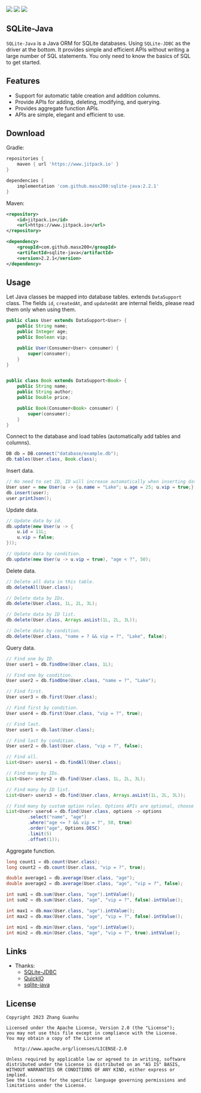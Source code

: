[![](https://jitpack.io/v/masx200/sqlite-java.svg)](https://jitpack.io/#masx200/sqlite-java)
[![](https://img.shields.io/badge/JDK-8%20%2B-%23DD964D)](https://jdk.java.net/)
[![](https://img.shields.io/badge/license-Apache--2.0-%234377BF)](#license)

## SQLite-Java

`SQLite-Java` is a Java ORM for SQLite databases. Using `SQLite-JDBC` as the
driver at the bottom. It provides simple and efficient APIs without writing a
large number of SQL statements. You only need to know the basics of SQL to get
started.

## Features

- Support for automatic table creation and addition columns.
- Provide APIs for adding, deleting, modifying, and querying.
- Provides aggregate function APIs.
- APIs are simple, elegant and efficient to use.

## Download

Gradle:

```groovy
repositories {
    maven { url 'https://www.jitpack.io' }
}

dependencies {
    implementation 'com.github.masx200:sqlite-java:2.2.1'
}
```

Maven:

```xml
<repository>
    <id>jitpack.io</id>
    <url>https://www.jitpack.io</url>
</repository>

<dependency>
    <groupId>com.github.masx200</groupId>
    <artifactId>sqlite-java</artifactId>
    <version>2.2.1</version>
</dependency>
```

## Usage

Let Java classes be mapped into database tables. extends `DataSupport` class.
The fields `id`, `createdAt`, and `updatedAt` are internal fields, please read
them only when using them.

```java
public class User extends DataSupport<User> {
    public String name;
    public Integer age;
    public Boolean vip;

    public User(Consumer<User> consumer) {
        super(consumer);
    }
}


public class Book extends DataSupport<Book> {
    public String name;
    public String author;
    public Double price;

    public Book(Consumer<Book> consumer) {
        super(consumer);
    }
}
```

Connect to the database and load tables (automatically add tables and columns).

```java
DB db = DB.connect("database/example.db");
db.tables(User.class, Book.class);
```

Insert data.

```java
// No need to set ID, ID will increase automatically when inserting data.
User user = new User(u -> {u.name = "Lake"; u.age = 25; u.vip = true;});
db.insert(user);
user.printJson();
```

Update data.

```java
// Update data by id.
db.update(new User(u -> {
    u.id = 11L;
    u.vip = false;
}));

// Update data by condition.
db.update(new User(u -> u.vip = true), "age < ?", 50);
```

Delete data.

```java
// Delete all data in this table.
db.deleteAll(User.class);

// Delete data by IDs.
db.delete(User.class, 1L, 2L, 3L);

// Delete data by ID list.
db.delete(User.class, Arrays.asList(1L, 2L, 3L));

// Delete data by condition.
db.delete(User.class, "name = ? && vip = ?", "Lake", false);
```

Query data.

```java
// Find one by ID.
User user1 = db.findOne(User.class, 1L);

// Find one by condition.
User user2 = db.findOne(User.class, "name = ?", "Lake");

// Find first.
User user3 = db.first(User.class);

// Find first by condition.
User user4 = db.first(User.class, "vip = ?", true);

// Find last.
User user1 = db.last(User.class);

// Find last by condition.
User user2 = db.last(User.class, "vip = ?", false);

// Find all.
List<User> users1 = db.findAll(User.class);

// Find many by IDs.
List<User> users2 = db.find(User.class, 1L, 2L, 3L);

// Find many by ID list.
List<User> users3 = db.find(User.class, Arrays.asList(1L, 2L, 3L));

// Find many by custom option rules. Options APIs are optional, choose according to actual needs.
List<User> users4 = db.find(User.class, options -> options
        .select("name", "age")
        .where("age <= ? && vip = ?", 50, true)
        .order("age", Options.DESC)
        .limit(5)
        .offset(1));
```

Aggregate function.

```java
long count1 = db.count(User.class);
long count2 = db.count(User.class, "vip = ?", true);

double average1 = db.average(User.class, "age");
double average2 = db.average(User.class, "age", "vip = ?", false);

int sum1 = db.sum(User.class, "age").intValue();
int sum2 = db.sum(User.class, "age", "vip = ?", false).intValue();

int max1 = db.max(User.class, "age").intValue();
int max2 = db.max(User.class, "age", "vip = ?", false).intValue();

int min1 = db.min(User.class, "age").intValue();
int min2 = db.min(User.class, "age", "vip = ?", true).intValue();
```

## Links

- Thanks:
  - [SQLite-JDBC](https://github.com/xerial/sqlite-jdbc)
  - [QuickIO](https://github.com/artbits/quickio)
  - [sqlite-java](https://github.com/artbits/sqlite-java)

## License

```
Copyright 2023 Zhang Guanhu

Licensed under the Apache License, Version 2.0 (the "License");
you may not use this file except in compliance with the License.
You may obtain a copy of the License at

   http://www.apache.org/licenses/LICENSE-2.0

Unless required by applicable law or agreed to in writing, software
distributed under the License is distributed on an "AS IS" BASIS,
WITHOUT WARRANTIES OR CONDITIONS OF ANY KIND, either express or implied.
See the License for the specific language governing permissions and
limitations under the License.
```
